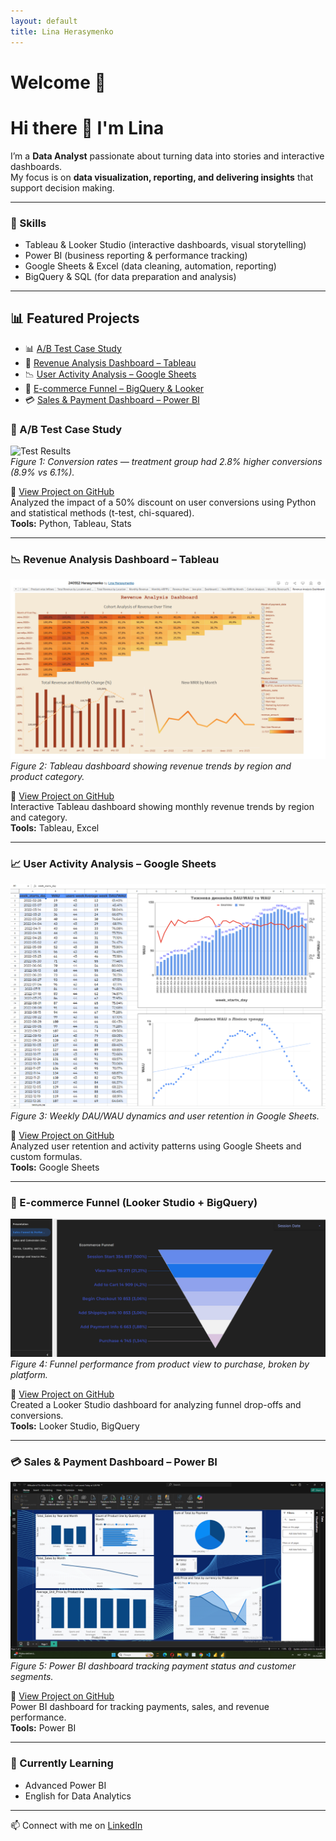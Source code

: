 ```yaml
---
layout: default
title: Lina Herasymenko
---
```


# Welcome 👋  
# Hi there 👋 I'm Lina  

I’m a **Data Analyst** passionate about turning data into stories and interactive dashboards.  
My focus is on **data visualization, reporting, and delivering insights** that support decision making.  

---

### 🔧 Skills
- Tableau & Looker Studio (interactive dashboards, visual storytelling)  
- Power BI (business reporting & performance tracking)  
- Google Sheets & Excel (data cleaning, automation, reporting)  
- BigQuery & SQL (for data preparation and analysis)  

---


## 📊 Featured Projects



- 📊 [A/B Test Case Study](https://github.com/linaherasymenko/ab-test-discount-subscription)  
- 🎯 [Revenue Analysis Dashboard – Tableau](https://github.com/linaherasymenko/tableau-revenue-analysis-dashboard)  
- 📉 [User Activity Analysis – Google Sheets](https://github.com/linaherasymenko/user-retention-activity-analysis)  
- 🛒 [E-commerce Funnel – BigQuery & Looker](https://github.com/linaherasymenko/E-commerce-Conversion-Analysis-Looker-Studio-BigQuery-)  
- 💳 [Sales & Payment Dashboard – Power BI](https://github.com/linaherasymenko/Sales-Payment-Analysis-Dashboard-Power-BI-)

### 🧪 A/B Test Case Study  
![Test Results](https://github.com/linaherasymenko/ab-test-discount-subscription/blob/main/test_results.png?raw=true)  
*Figure 1: Conversion rates — treatment group had 2.8% higher conversions (8.9% vs 6.1%).*

🔗 [View Project on GitHub](https://github.com/linaherasymenko/ab-test-discount-subscription)  
Analyzed the impact of a 50% discount on user conversions using Python and statistical methods (t-test, chi-squared).  
**Tools:** Python, Tableau, Stats

---

### 📉 Revenue Analysis Dashboard – Tableau  
![Revenue Analysis](https://github.com/linaherasymenko/tableau-revenue-analysis-dashboard/blob/main/revenue_new.png?raw=true)  
*Figure 2: Tableau dashboard showing revenue trends by region and product category.*

🔗 [View Project on GitHub](https://github.com/linaherasymenko/tableau-revenue-analysis-dashboard)  
Interactive Tableau dashboard showing monthly revenue trends by region and category.  
**Tools:** Tableau, Excel

---

### 📈 User Activity Analysis – Google Sheets  
![User Activity](https://github.com/linaherasymenko/user-retention-activity-analysis/blob/main/weekly_dauwau_dynamics.png?raw=true)  
*Figure 3: Weekly DAU/WAU dynamics and user retention in Google Sheets.*

🔗 [View Project on GitHub](https://github.com/linaherasymenko/user-retention-activity-analysis)  
Analyzed user retention and activity patterns using Google Sheets and custom formulas.  
**Tools:** Google Sheets

---

### 🛒 E-commerce Funnel (Looker Studio + BigQuery)  
![E-commerce Funnel](https://github.com/linaherasymenko/E-commerce-Conversion-Analysis-Looker-Studio-BigQuery-/blob/main/ecommerce_funnel.png?raw=true)  
*Figure 4: Funnel performance from product view to purchase, broken by platform.*

🔗 [View Project on GitHub](https://github.com/linaherasymenko/E-commerce-Conversion-Analysis-Looker-Studio-BigQuery-)  
Created a Looker Studio dashboard for analyzing funnel drop-offs and conversions.  
**Tools:** Looker Studio, BigQuery

---

### 💳 Sales & Payment Dashboard – Power BI  
![Sales Dashboard](https://github.com/linaherasymenko/Sales-Payment-Analysis-Dashboard-Power-BI-/blob/main/sales_payment_power_BI.png?raw=true)  
*Figure 5: Power BI dashboard tracking payment status and customer segments.*

🔗 [View Project on GitHub](https://github.com/linaherasymenko/Sales-Payment-Analysis-Dashboard-Power-BI-)  
Power BI dashboard for tracking payments, sales, and revenue performance.  
**Tools:** Power BI




---

### 🌱 Currently Learning
- Advanced Power BI  
- English for Data Analytics  

---

📫 Connect with me on [LinkedIn](https://www.linkedin.com/in/lina-herasymenko)
